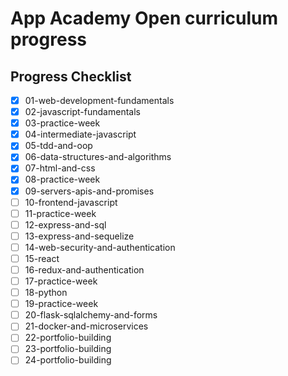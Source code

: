 # App Academy Open curriculum progress

## Progress Checklist
- [x] 01-web-development-fundamentals
- [x] 02-javascript-fundamentals
- [x] 03-practice-week
- [x] 04-intermediate-javascript
- [x] 05-tdd-and-oop
- [x] 06-data-structures-and-algorithms
- [x] 07-html-and-css
- [x] 08-practice-week
- [x] 09-servers-apis-and-promises
- [ ] 10-frontend-javascript
- [ ] 11-practice-week
- [ ] 12-express-and-sql
- [ ] 13-express-and-sequelize
- [ ] 14-web-security-and-authentication
- [ ] 15-react
- [ ] 16-redux-and-authentication
- [ ] 17-practice-week
- [ ] 18-python
- [ ] 19-practice-week
- [ ] 20-flask-sqlalchemy-and-forms
- [ ] 21-docker-and-microservices
- [ ] 22-portfolio-building
- [ ] 23-portfolio-building
- [ ] 24-portfolio-building
